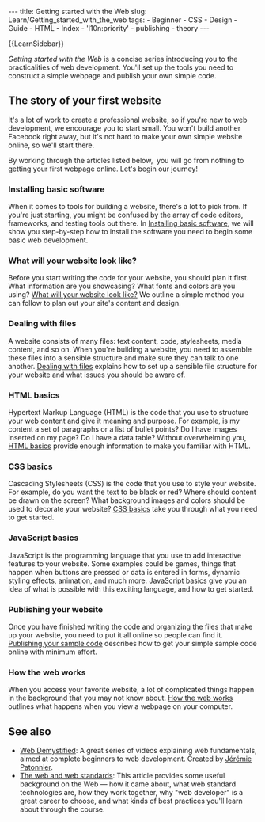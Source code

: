 --- title: Getting started with the Web slug: Learn/Getting\_started\_with\_the\_web tags: - Beginner - CSS - Design - Guide - HTML - Index - 'l10n:priority' - publishing - theory ---

{{LearnSidebar}}

*Getting started with the Web* is a concise series introducing you to the practicalities of web development. You'll set up the tools you need to construct a simple webpage and publish your own simple code.

The story of your first website
-------------------------------

It's a lot of work to create a professional website, so if you're new to web development, we encourage you to start small. You won't build another Facebook right away, but it's not hard to make your own simple website online, so we'll start there.

By working through the articles listed below,  you will go from nothing to getting your first webpage online. Let's begin our journey!

### Installing basic software

When it comes to tools for building a website, there's a lot to pick from. If you're just starting, you might be confused by the array of code editors, frameworks, and testing tools out there. In [Installing basic software](/en-US/docs/Learn/Getting_started_with_the_web/Installing_basic_software), we will show you step-by-step how to install the software you need to begin some basic web development.

### What will your website look like?

Before you start writing the code for your website, you should plan it first. What information are you showcasing? What fonts and colors are you using? [What will your website look like?](/en-US/docs/Learn/Getting_started_with_the_web/What_will_your_website_look_like) We outline a simple method you can follow to plan out your site's content and design.

### Dealing with files

A website consists of many files: text content, code, stylesheets, media content, and so on. When you're building a website, you need to assemble these files into a sensible structure and make sure they can talk to one another. [Dealing with files](/en-US/docs/Learn/Getting_started_with_the_web/Dealing_with_files) explains how to set up a sensible file structure for your website and what issues you should be aware of.

### HTML basics

Hypertext Markup Language (HTML) is the code that you use to structure your web content and give it meaning and purpose. For example, is my content a set of paragraphs or a list of bullet points? Do I have images inserted on my page? Do I have a data table? Without overwhelming you, [HTML basics](/en-US/docs/Learn/Getting_started_with_the_web/HTML_basics) provide enough information to make you familiar with HTML.

### CSS basics

Cascading Stylesheets (CSS) is the code that you use to style your website. For example, do you want the text to be black or red? Where should content be drawn on the screen? What background images and colors should be used to decorate your website? [CSS basics](/en-US/docs/Learn/Getting_started_with_the_web/CSS_basics) take you through what you need to get started.

### JavaScript basics

JavaScript is the programming language that you use to add interactive features to your website. Some examples could be games, things that happen when buttons are pressed or data is entered in forms, dynamic styling effects, animation, and much more. [JavaScript basics](/en-US/docs/Learn/Getting_started_with_the_web/JavaScript_basics) give you an idea of what is possible with this exciting language, and how to get started.

### Publishing your website

Once you have finished writing the code and organizing the files that make up your website, you need to put it all online so people can find it. [Publishing your sample code](/en-US/docs/Learn/Getting_started_with_the_web/Publishing_your_website) describes how to get your simple sample code online with minimum effort.

### How the web works

When you access your favorite website, a lot of complicated things happen in the background that you may not know about. [How the web works](/en-US/docs/Learn/Getting_started_with_the_web/How_the_Web_works) outlines what happens when you view a webpage on your computer.

See also
--------

-   [Web Demystified](https://www.youtube.com/playlist?list=PLo3w8EB99pqLEopnunz-dOOBJ8t-Wgt2g): A great series of videos explaining web fundamentals, aimed at complete beginners to web development. Created by [Jérémie Patonnier](https://twitter.com/JeremiePat).
-   [The web and web standards](/en-US/docs/Learn/Getting_started_with_the_web/The_web_and_web_standards): This article provides some useful background on the Web — how it came about, what web standard technologies are, how they work together, why "web developer" is a great career to choose, and what kinds of best practices you'll learn about through the course.
